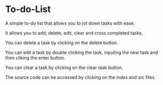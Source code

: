 # To-do-List

A simple to-do list that allows you to jot down tasks with ease.

It allows you to add, delete, edit, clear and cross completed tasks.

You can delete a task by clicking on the delete button.

You can edit a task by double clicking the task, inputing the new task and then cliking the enter button.

You can clear a task by clicking on the clear task button.

The source code can be accessed by clicking on the index and src files.
